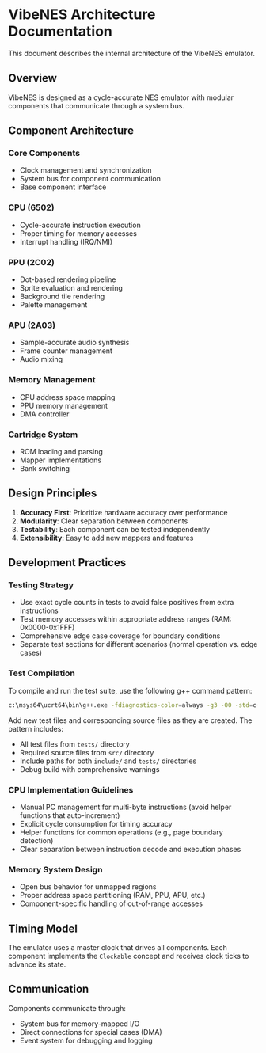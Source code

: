 # VibeNES Architecture Documentation

This document describes the internal architecture of the VibeNES emulator.

## Overview

VibeNES is designed as a cycle-accurate NES emulator with modular components that communicate through a system bus.

## Component Architecture

### Core Components
- Clock management and synchronization
- System bus for component communication
- Base component interface

### CPU (6502)
- Cycle-accurate instruction execution
- Proper timing for memory accesses
- Interrupt handling (IRQ/NMI)

### PPU (2C02)
- Dot-based rendering pipeline
- Sprite evaluation and rendering
- Background tile rendering
- Palette management

### APU (2A03)
- Sample-accurate audio synthesis
- Frame counter management
- Audio mixing

### Memory Management
- CPU address space mapping
- PPU memory management
- DMA controller

### Cartridge System
- ROM loading and parsing
- Mapper implementations
- Bank switching

## Design Principles

1. **Accuracy First**: Prioritize hardware accuracy over performance
2. **Modularity**: Clear separation between components
3. **Testability**: Each component can be tested independently
4. **Extensibility**: Easy to add new mappers and features

## Development Practices

### Testing Strategy
- Use exact cycle counts in tests to avoid false positives from extra instructions
- Test memory accesses within appropriate address ranges (RAM: 0x0000-0x1FFF)
- Comprehensive edge case coverage for boundary conditions
- Separate test sections for different scenarios (normal operation vs. edge cases)

### Test Compilation
To compile and run the test suite, use the following g++ command pattern:

```bash
c:\msys64\ucrt64\bin\g++.exe -fdiagnostics-color=always -g3 -O0 -std=c++23 -Wall -Wextra -Wconversion -Wsign-conversion tests/test_main.cpp tests/catch2/catch_amalgamated.cpp tests/core/test_types.cpp tests/memory/test_ram.cpp tests/core/test_bus.cpp tests/cpu/test_cpu_6502.cpp src/memory/ram.cpp src/core/bus.cpp src/cpu/cpu_6502.cpp -Iinclude -Itests -o build/debug/VibeNES_All_Tests.exe
```

Add new test files and corresponding source files as they are created. The pattern includes:
- All test files from `tests/` directory
- Required source files from `src/` directory
- Include paths for both `include/` and `tests/` directories
- Debug build with comprehensive warnings

### CPU Implementation Guidelines
- Manual PC management for multi-byte instructions (avoid helper functions that auto-increment)
- Explicit cycle consumption for timing accuracy
- Helper functions for common operations (e.g., page boundary detection)
- Clear separation between instruction decode and execution phases

### Memory System Design
- Open bus behavior for unmapped regions
- Proper address space partitioning (RAM, PPU, APU, etc.)
- Component-specific handling of out-of-range accesses

## Timing Model

The emulator uses a master clock that drives all components. Each component implements the `Clockable` concept and receives clock ticks to advance its state.

## Communication

Components communicate through:
- System bus for memory-mapped I/O
- Direct connections for special cases (DMA)
- Event system for debugging and logging
